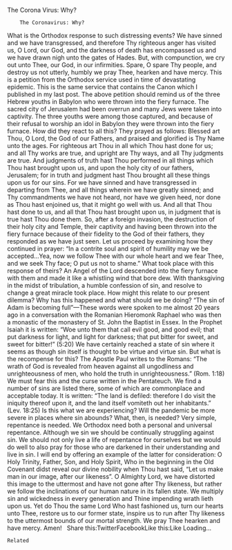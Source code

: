 The Corona Virus: Why?

		The Coronavirus: Why?
What is the Orthodox response to such distressing events?
We have sinned and we have transgressed, and therefore Thy righteous anger has visited us, O Lord, our God, and the darkness of death has encompassed us and we have drawn nigh unto the gates of Hades. But, with compunction, we cry out unto Thee, our God, in our infirmities. Spare, O spare Thy people, and destroy us not utterly, humbly we pray Thee, hearken and have mercy.
This is a petition from the Orthodox service used in time of devastating epidemic. This is the same service that contains the Canon which I published in my last post. The above petition should remind us of the three Hebrew youths in Babylon who were thrown into the fiery furnace. The sacred city of Jerusalem had been overrun and many Jews were taken into captivity. The three youths were among those captured, and because of their refusal to worship an idol in Babylon they were thrown into the fiery furnace. How did they react to all this? They prayed as follows:
Blessed art Thou, O Lord, the God of our Fathers, and praised and glorified is Thy Name unto the ages. For righteous art Thou in all which Thou hast done for us; and all Thy works are true, and upright are Thy ways, and all Thy judgments are true. And judgments of truth hast Thou performed in all things which Thou hast brought upon us, and upon the holy city of our fathers, Jerusalem; for in truth and judgment hast Thou brought all these things upon us for our sins. For we have sinned and have transgressed in departing from Thee, and all things wherein we have greatly sinned; and Thy commandments we have not heard, nor have we given heed, nor done as Thou hast enjoined us, that it might go well with us. And all that Thou hast done to us, and all that Thou hast brought upon us, in judgment that is true hast Thou done them.
So, after a foreign invasion, the destruction of their holy city and Temple, their captivity and having been thrown into the fiery furnace because of their fidelity to the God of their fathers, they responded as we have just seen. Let us proceed by examining how they continued in prayer:
“In a contrite soul and spirit of humility may we be accepted…Yea, now we follow Thee with our whole heart and we fear Thee, and we seek Thy face; O put us not to shame.”
What took place with this response of theirs? An Angel of the Lord descended into the fiery furnace with them and made it like a whistling wind that bore dew. With thanksgiving in the midst of tribulation, a humble confession of sin, and resolve to change a great miracle took place. How might this relate to our present dilemma? Why has this happened and what should we be doing?
“The sin of Adam is becoming full”—These words were spoken to me almost 20 years ago in a conversation with the Romanian Hieromonk Raphael who was then a monastic of the monastery of St. John the Baptist in Essex. In the Prophet Isaiah it is written: “Woe unto them that call evil good, and good evil; that put darkness for light, and light for darkness; that put bitter for sweet, and sweet for bitter!” (5:20) We have certainly reached a state of sin where it seems as though sin itself is thought to be virtue and virtue sin. But what is the recompense for this? The Apostle Paul writes to the Romans: “The wrath of God is revealed from heaven against all ungodliness and unrighteousness of men, who hold the truth in unrighteousness.” (Rom. 1:18) We must fear this and the curse written in the Pentateuch. We find a number of sins are listed there, some of which are commonplace and acceptable today. It is written: “The land is defiled: therefore I do visit the iniquity thereof upon it, and the land itself vomiteth out her inhabitants.” (Lev. 18:25) Is this what we are experiencing? Will the pandemic be more severe in places where sin abounds?
What, then, is needed? Very simple, repentance is needed. We Orthodox need both a personal and universal repentance. Although we sin we should be continually struggling against sin. We should not only live a life of repentance for ourselves but we would do well to also pray for those who are darkened in their understanding and live in sin. I will end by offering an example of the latter for consideration:
O Holy Trinity, Father, Son, and Holy Spirit, Who in the beginning in the Old Covenant didst reveal our divine nobility when Thou hast said, “Let us make man in our image, after our likeness”. O Almighty Lord, we have distorted this image to the uttermost and have not gone after Thy likeness, but rather we follow the inclinations of our human nature in its fallen state. We multiply sin and wickedness in every generation and Thine impending wrath lieth upon us. Yet do Thou the same Lord Who hast fashioned us, turn our hearts unto Thee, restore us to our former state, inspire us to run after Thy likeness to the uttermost bounds of our mortal strength. We pray Thee hearken and have mercy.
Amen!
 
Share this:TwitterFacebookLike this:Like Loading...

	Related
			